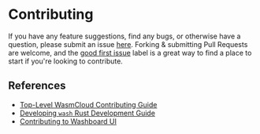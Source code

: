 # Contributing

If you have any feature suggestions, find any bugs, or otherwise have a question, please submit an issue [here][0].
Forking & submitting Pull Requests are welcome, and the [good first issue][1] label is a great way to find a place to
start if you're looking to contribute.

## References

- [Top-Level WasmCloud Contributing Guide][2]
- [Developing `wash` Rust Development Guide](./docs/DEVELOPMENT.md)
- [Contributing to Washboard UI](./packages/washboard/CONTRIBUTING.md)

[0]: https://github.com/wasmcloud/wash/issues/new/choose
[1]: https://github.com/wasmcloud/wash/issues?q=is%3Aopen+is%3Aissue+label%3A%22good+first+issue%22
[2]: https://github.com/wasmCloud/wasmCloud/blob/main/CONTRIBUTING.md
